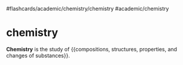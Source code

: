 #flashcards/academic/chemistry/chemistry #academic/chemistry

# chemistry

__Chemistry__ is the study of {{compositions, structures, properties, and changes of substances}}. <!--SR:!2023-03-16,4,270-->
